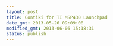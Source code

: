 ```yaml
---
layout: post
title: Contiki for TI MSP430 Launchpad
date_gmt: 2013-05-26 09:09:08
modified_gmt: 2013-06-06 15:18:31
status: publish
---
```


